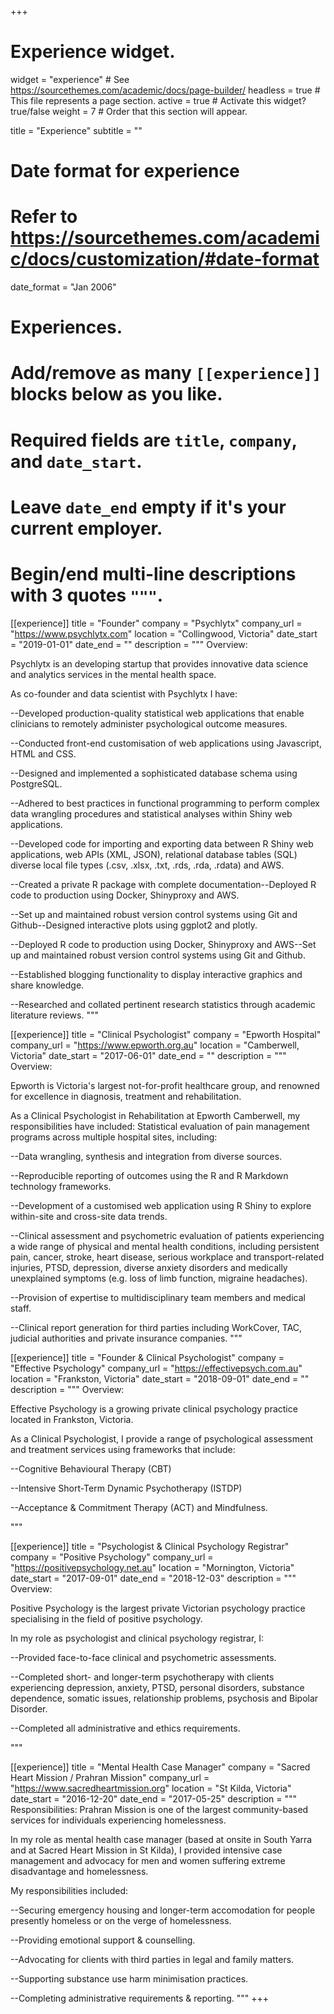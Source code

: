 +++
# Experience widget.
widget = "experience"  # See https://sourcethemes.com/academic/docs/page-builder/
headless = true  # This file represents a page section.
active = true  # Activate this widget? true/false
weight = 7  # Order that this section will appear.

title = "Experience"
subtitle = ""

# Date format for experience
#   Refer to https://sourcethemes.com/academic/docs/customization/#date-format
date_format = "Jan 2006"

# Experiences.
#   Add/remove as many `[[experience]]` blocks below as you like.
#   Required fields are `title`, `company`, and `date_start`.
#   Leave `date_end` empty if it's your current employer.
#   Begin/end multi-line descriptions with 3 quotes `"""`.
[[experience]]
  title = "Founder"
  company = "Psychlytx"
  company_url = "https://www.psychlytx.com"
  location = "Collingwood, Victoria"
  date_start = "2019-01-01"
  date_end = ""
  description = """
  Overview:
  
Psychlytx is an developing startup that provides innovative data science and analytics services in the mental health space.

As co-founder and data scientist with Psychlytx I have:

--Developed production-quality statistical web applications that enable clinicians to remotely administer psychological outcome measures.

--Conducted front-end customisation of web applications using Javascript, HTML and CSS.

--Designed and implemented a sophisticated database schema using PostgreSQL.

--Adhered to best practices in functional programming to perform complex data wrangling procedures and statistical analyses within Shiny web applications.

--Developed code for importing and exporting data between R Shiny web applications, web APIs (XML, JSON), relational database tables (SQL) diverse local file types (.csv, .xlsx, .txt, .rds, .rda, .rdata) and AWS.

--Created a private R package with complete documentation--Deployed R code to production using Docker, Shinyproxy and AWS.

--Set up and maintained robust version control systems using Git and Github--Designed interactive plots using ggplot2 and plotly.

--Deployed R code to production using Docker, Shinyproxy and AWS--Set up and maintained robust version control systems using Git and Github.

--Established blogging functionality to display interactive graphics and share knowledge.

--Researched and collated pertinent research statistics through academic literature reviews.
  """

[[experience]]
  title = "Clinical Psychologist"
  company = "Epworth Hospital"
  company_url = "https://www.epworth.org.au"
  location = "Camberwell, Victoria"
  date_start = "2017-06-01"
  date_end = ""
  description = """
  Overview:
  
  Epworth is Victoria's largest not-for-profit healthcare group, and renowned for excellence in diagnosis, treatment and rehabilitation.

As a Clinical Psychologist in Rehabilitation at Epworth Camberwell, my responsibilities have included:
   Statistical evaluation of pain management programs across multiple hospital sites, including:
   
--Data wrangling, synthesis and integration from diverse sources.

--Reproducible reporting of outcomes using the R and R Markdown technology frameworks.

--Development of a customised web application using R Shiny to explore within-site and cross-site data trends.

--Clinical assessment and psychometric evaluation of patients experiencing a wide range of physical and mental health conditions, including persistent pain, cancer, stroke, heart disease, serious workplace and transport-related injuries, PTSD, depression, diverse anxiety disorders and medically unexplained symptoms (e.g. loss of limb function, migraine headaches).

--Provision of expertise to multidisciplinary team members and medical staff.

--Clinical report generation for third parties including WorkCover, TAC, judicial authorities and private insurance companies.
   """

[[experience]]
  title = "Founder & Clinical Psychologist"
  company = "Effective Psychology"
  company_url = "https://effectivepsych.com.au"
  location = "Frankston, Victoria"
  date_start = "2018-09-01"
  date_end = ""
  description = """
  Overview:
  
  Effective Psychology is a growing private clinical psychology practice located in Frankston, Victoria. 
  
 As a Clinical Psychologist, I provide a range of psychological assessment and treatment services using frameworks that include: 
 
 --Cognitive Behavioural Therapy (CBT)
 
 --Intensive Short-Term Dynamic Psychotherapy (ISTDP)
 
 --Acceptance & Commitment Therapy (ACT) and Mindfulness.
  
   """
    
   [[experience]]
  title = "Psychologist & Clinical Psychology Registrar"
  company = "Positive Psychology"
  company_url = "https://positivepsychology.net.au"
  location = "Mornington, Victoria"
  date_start = "2017-09-01"
  date_end = "2018-12-03"
  description = """
  Overview:
  
  Positive Psychology is the largest private Victorian psychology practice specialising in the field of positive psychology.
  
 In my role as psychologist and clinical psychology registrar, I:
 
--Provided face-to-face clinical and psychometric assessments.

--Completed short- and longer-term psychotherapy with clients experiencing depression, anxiety, PTSD, personal disorders, substance dependence, somatic issues, relationship problems, psychosis and Bipolar Disorder.

--Completed all administrative and ethics requirements.
  
   """
  
[[experience]]
  title = "Mental Health Case Manager"
  company = "Sacred Heart Mission / Prahran Mission"
  company_url = "https://www.sacredheartmission.org"
  location = "St Kilda, Victoria"
  date_start = "2016-12-20"
  date_end = "2017-05-25"
  description = """
  Responsibilities:
Prahran Mission is one of the largest community-based services for individuals experiencing homelessness.

In my role as mental health case manager (based at onsite in South Yarra and at Sacred Heart Mission in St Kilda), I provided intensive case management and advocacy for men and women suffering extreme disadvantage and homelessness.

My responsibilities included:

--Securing emergency housing and longer-term accomodation for people presently homeless or on the verge of homelessness.

--Providing emotional support & counselling.

--Advocating for clients with third parties in legal and family matters.

--Supporting substance use harm minimisation practices.

--Completing administrative requirements & reporting.
 """
+++

